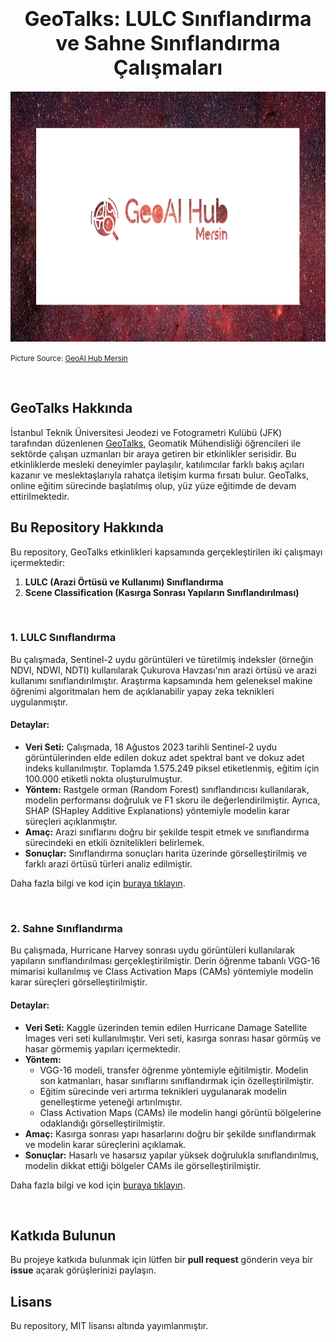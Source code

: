 <h1 align=center><font size = 6>GeoTalks: LULC Sınıflandırma ve Sahne Sınıflandırma Çalışmaları</font></h1>

<img  src="https://raw.githubusercontent.com/geoaihub/geoaihub/main/assets/Mersin%20GeoAI%20Hub%202.png"  height=400  width=1000  alt="https://github.com/geoaihub"/>  

<small>Picture Source: <a  href="https://github.com/geoaihub">GeoAI Hub Mersin</a></small>

<br>

## GeoTalks Hakkında
İstanbul Teknik Üniversitesi Jeodezi ve Fotogrametri Kulübü (JFK) tarafından düzenlenen [GeoTalks](https://jfk.itu.edu.tr/index.html), Geomatik Mühendisliği öğrencileri ile sektörde çalışan uzmanları bir araya getiren bir etkinlikler serisidir. Bu etkinliklerde mesleki deneyimler paylaşılır, katılımcılar farklı bakış açıları kazanır ve meslektaşlarıyla rahatça iletişim kurma fırsatı bulur. GeoTalks, online eğitim sürecinde başlatılmış olup, yüz yüze eğitimde de devam ettirilmektedir.

## Bu Repository Hakkında
Bu repository, GeoTalks etkinlikleri kapsamında gerçekleştirilen iki çalışmayı içermektedir:
1. **LULC (Arazi Örtüsü ve Kullanımı) Sınıflandırma** 
2. **Scene Classification (Kasırga Sonrası Yapıların Sınıflandırılması)**

<br>

### 1. LULC Sınıflandırma
Bu çalışmada, Sentinel-2 uydu görüntüleri ve türetilmiş indeksler (örneğin NDVI, NDWI, NDTI) kullanılarak Çukurova Havzası'nın arazi örtüsü ve arazi kullanımı sınıflandırılmıştır. Araştırma kapsamında hem geleneksel makine öğrenimi algoritmaları hem de açıklanabilir yapay zeka teknikleri uygulanmıştır.

#### Detaylar:
- **Veri Seti:** Çalışmada, 18 Ağustos 2023 tarihli Sentinel-2 uydu görüntülerinden elde edilen dokuz adet spektral bant ve dokuz adet indeks kullanılmıştır. Toplamda 1.575.249 piksel etiketlenmiş, eğitim için 100.000 etiketli nokta oluşturulmuştur.
- **Yöntem:** Rastgele orman (Random Forest) sınıflandırıcısı kullanılarak, modelin performansı doğruluk ve F1 skoru ile değerlendirilmiştir. Ayrıca, SHAP (SHapley Additive Explanations) yöntemiyle modelin karar süreçleri açıklanmıştır.
- **Amaç:** Arazi sınıflarını doğru bir şekilde tespit etmek ve sınıflandırma sürecindeki en etkili öznitelikleri belirlemek.
- **Sonuçlar:** Sınıflandırma sonuçları harita üzerinde görselleştirilmiş ve farklı arazi örtüsü türleri analiz edilmiştir.

Daha fazla bilgi ve kod için [buraya tıklayın](https://github.com/geoaihub/GeoTalks/tree/main/LULC%20Classification).

<br>

### 2. Sahne Sınıflandırma
Bu çalışmada, Hurricane Harvey sonrası uydu görüntüleri kullanılarak yapıların sınıflandırılması gerçekleştirilmiştir. Derin öğrenme tabanlı VGG-16 mimarisi kullanılmış ve Class Activation Maps (CAMs) yöntemiyle modelin karar süreçleri görselleştirilmiştir.

#### Detaylar:
- **Veri Seti:** Kaggle üzerinden temin edilen Hurricane Damage Satellite Images veri seti kullanılmıştır. Veri seti, kasırga sonrası hasar görmüş ve hasar görmemiş yapıları içermektedir.
- **Yöntem:** 
  - VGG-16 modeli, transfer öğrenme yöntemiyle eğitilmiştir. Modelin son katmanları, hasar sınıflarını sınıflandırmak için özelleştirilmiştir.
  - Eğitim sürecinde veri artırma teknikleri uygulanarak modelin genelleştirme yeteneği artırılmıştır.
  - Class Activation Maps (CAMs) ile modelin hangi görüntü bölgelerine odaklandığı görselleştirilmiştir.
- **Amaç:** Kasırga sonrası yapı hasarlarını doğru bir şekilde sınıflandırmak ve modelin karar süreçlerini açıklamak.
- **Sonuçlar:** Hasarlı ve hasarsız yapılar yüksek doğrulukla sınıflandırılmış, modelin dikkat ettiği bölgeler CAMs ile görselleştirilmiştir.

Daha fazla bilgi ve kod için [buraya tıklayın](https://github.com/geoaihub/GeoTalks/tree/main/Scene%20Classification).

<br>

## Katkıda Bulunun
Bu projeye katkıda bulunmak için lütfen bir **pull request** gönderin veya bir **issue** açarak görüşlerinizi paylaşın.

## Lisans
Bu repository, MIT lisansı altında yayımlanmıştır.
